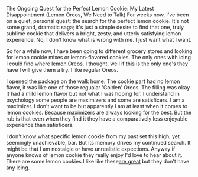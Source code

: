 The Ongoing Quest for the Perfect Lemon Cookie: My Latest Disappointment (Lemon Oreos, We Need to Talk)
For weeks now, I've been on a quiet, personal quest: the search for the perfect lemon cookie. It's not some grand, dramatic saga; it's just a simple desire to find that one, truly sublime cookie that delivers a bright, zesty, and utterly satisfying lemon experience. No, I don't know what is wrong with me.  I just want what I want. 

So for a while now, I have been going to different grocery stores and looking for lemon cookie mixes or lemon-flavored cookies. The only ones with icing I could find where [lemon Oreos](https://www.oreo.com/products/oreo-lemon-cookies?Size=2+Pack).  I thought, well if this is the only one's they have I will give them a try.  I like regular Oreos.

I opened the package on the walk home. The cookie part had no lemon flavor, it was like one of those regualar 'Golden' Oreos. The filling was okay.  It had a mild lemon flavor but not what I was hoping for.  I understand in psychology some people are maximizers and some are satisficers. I am a maximizer.  I don't want to be but apparently I am at least when it comes to lemon cookies.  Because maximizers are always looking for the best.   But the rub is that even when they find it they have a comparatively less enjoyable experience than satisficers.  

I don't know what specific lemon cookie from my past set this high, yet seemingly unachievable, bar. But its memory drives my continued search. It might be that I am nostalgic or have unrealistic expections.  Anyway if anyone knows of lemon cookie they really enjoy I'd love to hear about it. 
There are some lemon cookies I like like these[are great](https://www.tatesbakeshop.com/cookies/flavors/new-lemon-cookies) but they don't have any icing. 
